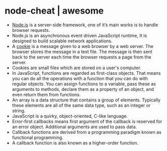 # node-cheat | awesome
 
<ul>
    <li><a href='https://nodejs.org/en/about/' target='_blank'>Node.js</a> is a server-side framework, one of it’s main works is to handle browser requests.</li> 
    <li>Node.js is an asynchronous event driven JavaScript runtime, It is designed to build scalable network applications.</li> 
    <li>A <a href='http://www.webopedia.com/TERM/C/cookie.html' target='_blank'>cookie</a> is a message given to a web browser by a web server. The browser stores the message in a text file. The message is then sent back to the server each time the browser requests a page from the server.</li> 
    <li>Cookies are small files which are stored on a user's computer.</li>
    <li>In JavaScript, functions are regarded as first-class objects. That means you can do all the operations with a function that you can do with regular objects. You can assign functions to a variable, pass these as arguments to methods, declare them as a property of an object, and even return them from functions.</li>
    <li>An array is a data structure that contains a group of elements. Typically these elements are all of the same data type, such as an integer or string.</li>
    <li>JavaScript is a quirky, object-oriented, C-like language.</li>
    <li>Error-first callbacks means first argument of the callback is reserved for an error object. Additional arguments are used to pass data.</li>
    <li>Callback functions are derived from a programming paradigm known as functional programming.</li>
    <li>A callback function is also known as a higher-order function.</li>
<ul>